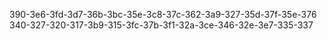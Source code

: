 390-3e6-3fd-3d7-36b-3bc-35e-3c8-37c-362-3a9-327-35d-37f-35e-376
340-327-320-317-3b9-315-3fc-37b-3f1-32a-3ce-346-32e-3e7-335-337
